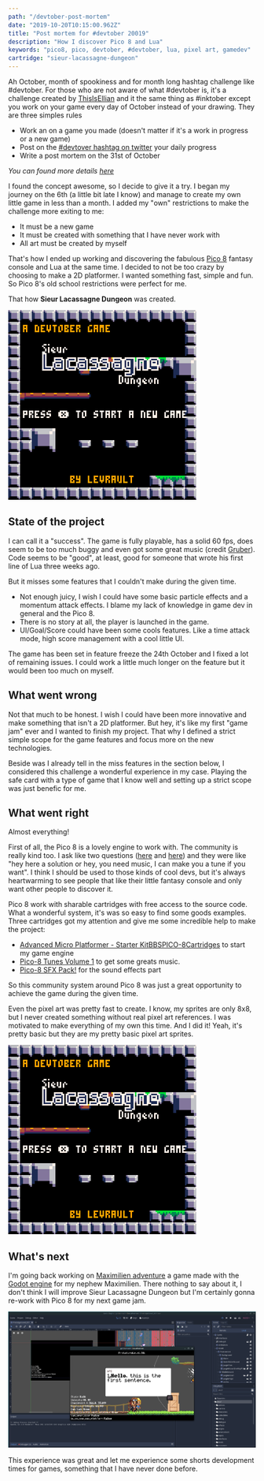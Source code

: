 ```yaml
---
path: "/devtober-post-mortem"
date: "2019-10-20T10:15:00.962Z"
title: "Post mortem for #devtober 20019"
description: "How I discover Pico 8 and Lua"
keywords: "pico8, pico, devtober, #devtober, lua, pixel art, gamedev"
cartridge: "sieur-lacassagne-dungeon"
---
```


Ah October, month of spookiness and for month long hashtag challenge like #devtober. For those who are not aware of what #devtober is, it's a challenge created by [ThisIsEllian](https://twitter.com/ThisIsEllian) and it the same thing as #inktober except you work on your game every day of October instead of your drawing. They are three simples rules

- Work an on a game you made (doesn't matter if it's a work in progress or a new game)
- Post on the [#devtover hashtag on twitter](https://twitter.com/search?q=%23devtober&src=tyah) your daily progress
- Write a post mortem on the 31st of October

*You can found more details [here](https://itch.io/jam/devtober-2019)*

I found the concept awesome, so I decide to give it a try. I began my journey on the 6th (a little bit late I know) and manage to create my own little game in less than a month. I added my "own" restrictions to make the challenge more exiting to me: 

- It must be a new game
- It must be created with something that I have never work with
- All art must be created by myself

That's how I ended up working and discovering the fabulous [Pico 8](https://www.lexaloffle.com/pico-8.php) fantasy console and Lua at the same time. I decided to not be too crazy by choosing to make a 2D platformer. I wanted something fast, simple and fun. So Pico 8's old school restrictions were perfect for me.

That how **Sieur Lacassagne Dungeon** was created.

![sieur lacassagne](./sieur-lacassagne-main-menu.png)



## State of the project

I can call it a "success". The game is fully playable, has a solid 60 fps, does seem to be too much buggy and even got some great music (credit [Gruber](https://twitter.com/gruber_music)). Code seems to be "good", at least, good for someone that wrote his first line of Lua three weeks ago. 

But it misses some features that I couldn't make during the given time. 

- Not enough juicy, I wish I could have some basic particle effects and a momentum attack effects. I blame my lack of knowledge in game dev in general and the Pico 8. 
- There is no story at all, the player is launched in the game.
- UI/Goal/Score could have been some cools features. Like a time attack mode, high score management with a cool little UI. 

The game has been set in feature freeze the 24th October and I fixed a lot of remaining issues. I could work a little much longer on the feature but it would been too much on myself.



## What went wrong

Not that much to be honest. I wish I could have been more innovative and make something that isn't a 2D platformer. But hey, it's like my first "game jam" ever and I wanted to finish my project. That why I defined a strict simple scope for the game features and focus more on the new technologies.

Beside was I already tell in the miss features in the section below, I considered this challenge a wonderful experience in my case. Playing the safe card with a type of game that I know well and setting up a strict scope was just benefic for me.



## What went right

Almost everything!

First of all, the Pico 8 is a lovely engine to work with. The community is really kind too. I ask like two questions ([here](https://twitter.com/LFLangis/status/1186630596732358657) and [here](https://twitter.com/LFLangis/status/1186541203971547136)) and they were like "hey here a solution or hey, you need music, I can make you a tune if you want". I think I should be used to those kinds of cool devs, but it's always heartwarming to see people that like their little fantasy console and only want other people to discover it.

Pico 8 work with sharable cartridges with free access to the source code. What a wonderful system, it's was so easy to find some goods examples.  Three cartridges got my attention and give me some incredible help to make the project:

- [Advanced Micro Platformer - Starter Kit](https://www.lexaloffle.com/bbs/?tid=28793)[BBS](https://www.lexaloffle.com/bbs)[PICO-8](https://www.lexaloffle.com/bbs/?cat=7)[Cartridges](https://www.lexaloffle.com/bbs/?cat=7#sub=2) to start my game engine 
- [Pico-8 Tunes Volume 1](https://www.lexaloffle.com/bbs/?tid=29008) to get some greats music.
- [Pico-8 SFX Pack!](https://www.lexaloffle.com/bbs/?tid=34367)  for the sound effects part

So this community system around Pico 8 was just a great opportunity to achieve the game during the given time.

Even the pixel art was pretty fast to create. I know, my sprites are only 8x8, but I never created something without real pixel art references. I was motivated to make everything of my own this time. And I did it! Yeah, it's pretty basic but they are my pretty basic pixel art sprites.



![gameplay 30fps](./gameplay-30fps.gif)



## What's next

I'm going back working on [Maximilien adventure](https://github.com/Levrault/godot-maximilien-adventure) a game made with the [Godot engine](https://godotengine.org/) for my nephew Maximilien. There nothing to say about it, I don't think I will improve Sieur Lacassagne Dungeon but I'm certainly gonna re-work with Pico 8 for my next game jam. 

![godot maximilien adventure](./maximilien-adventure.png)

This experience was great and let me experience some shorts development times for games, something that I have never done before.